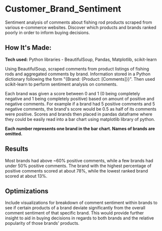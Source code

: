 # Customer_Brand_Sentiment

Sentiment analysis of comments about fishing rod products scraped from various e-commerce websites. Discover which products and brands ranked poorly in order to inform buying decisions.

## How It's Made:

**Tech used:** Python libraries - BeautifulSoup, Pandas, Matplotlib, scikit-learn

Using BeautifulSoup, scraped comments from product listings of fishing rods and aggregated comments by brand. Information stored in a Python dictionary following the form "{Brand: {Product: [Comments]}}". Then used scikit-learn to perform sentiment analysis on comments. 

Each brand was given a score between 0 and 1 (0 being completely negative and 1 being completely positive) based on amount of positive and negative comments. For example if a brand had 5 positive comments and 5 negative comments, the brand's score would be 0.5 as half of its comments were positive. Scores and brands then placed in pandas dataframe where they could be easily read into a bar chart using matplotlib library of python.

**Each number represents one brand in the bar chart. Names of brands are omitted.**

## Results

Most brands had above ~60% positive comments, while a few brands had under 50% positive comments. The brand with the highest percentage of positive comments scored at about 78%, while the lowest ranked brand scored at about 13%.

## Optimizations

Include visualizations for breakdown of comment sentiment within brands to see if certain products of a brand deviate significantly from the overall comment sentiment of that specific brand. This would provide further insight to aid in buying decisions in regards to both brands and the relative popularity of those brands' products. 
